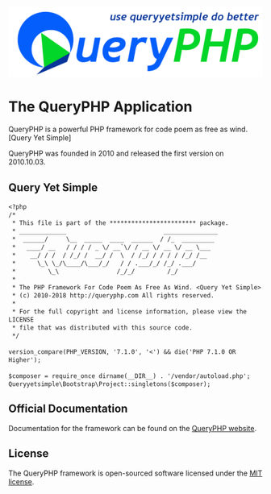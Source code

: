 ![](public/images/queryphp.png)

# The QueryPHP Application

QueryPHP is a powerful PHP framework for code poem as free as wind. [Query Yet Simple]

QueryPHP was founded in 2010 and released the first version on 2010.10.03.

## Query Yet Simple

```
<?php
/*
 * This file is part of the ************************ package.
 * _____________                           _______________
 *  ______/     \__  _____  ____  ______  / /_  _________
 *   ____/ __   / / / / _ \/ __`\/ / __ \/ __ \/ __ \___
 *    __/ / /  / /_/ /  __/ /  \  / /_/ / / / / /_/ /__
 *      \_\ \_/\____/\___/_/   / / .___/_/ /_/ .___/
 *         \_\                /_/_/         /_/
 * 
 * The PHP Framework For Code Poem As Free As Wind. <Query Yet Simple>
 * (c) 2010-2018 http://queryphp.com All rights reserved.
 * 
 * For the full copyright and license information, please view the LICENSE
 * file that was distributed with this source code.
 */

version_compare(PHP_VERSION, '7.1.0', '<') && die('PHP 7.1.0 OR Higher');

$composer = require_once dirname(__DIR__) . '/vendor/autoload.php';
Queryyetsimple\Bootstrap\Project::singletons($composer);
```

## Official Documentation

Documentation for the framework can be found on the [QueryPHP website](http://www.queryphp.com).

## License

The QueryPHP framework is open-sourced software licensed under the [MIT license](http://opensource.org/licenses/MIT).
